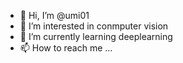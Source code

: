 - 👋 Hi, I’m @umi01
- 👀 I’m interested in conmputer vision
- 🌱 I’m currently learning deeplearning
- 📫 How to reach me ...

<!---
umi01/umi01 is a ✨ special ✨ repository because its `README.md` (this file) appears on your GitHub profile.
You can click the Preview link to take a look at your changes.
--->
